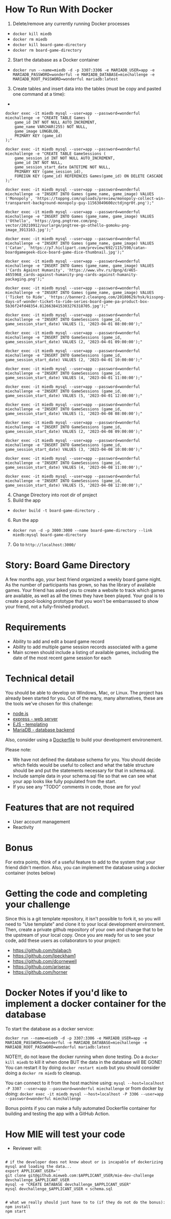 How To Run With Docker
=====

 1. Delete/remove any currently running Docker processes
  * `docker kill miedb`
  * `docker rm miedb`
  * `docker kill board-game-directory`
  * `docker rm board-game-directory`
 2. Start the database as a Docker container
  * `docker run --name=miedb -d -p 3307:3306 -e MARIADB_USER=app -e MARIADB_PASSWORD=wonderful -e MARIADB_DATABASE=miechallenge -e MARIADB_ROOT_PASSWORD=wonderful mariadb:latest`
 3. Create tables and insert data into the tables (must be copy and pasted one command at a time):
  *
```
docker exec -it miedb mysql --user=app --password=wonderful miechallenge -e "CREATE TABLE Games (
    game_id INT NOT NULL AUTO_INCREMENT,
    game_name VARCHAR(255) NOT NULL,
    game_image LONGBLOB,
    PRIMARY KEY (game_id)
);"

docker exec -it miedb mysql --user=app --password=wonderful miechallenge -e "CREATE TABLE GameSessions (
    game_session_id INT NOT NULL AUTO_INCREMENT,
    game_id INT NOT NULL,
    game_session_start_date DATETIME NOT NULL,
    PRIMARY KEY (game_session_id),
    FOREIGN KEY (game_id) REFERENCES Games(game_id) ON DELETE CASCADE
);"

docker exec -it miedb mysql --user=app --password=wonderful miechallenge -e "INSERT INTO Games (game_name, game_image) VALUES ('Monopoly', 'https://toppng.com/uploads/preview/monopoly-collect-win-transparent-background-monopoly-guy-11563049600zctdjngr0t.png');"

docker exec -it miedb mysql --user=app --password=wonderful miechallenge -e "INSERT INTO Games (game_name, game_image) VALUES ('Othello', 'https://png.pngtree.com/png-vector/20210912/ourlarge/pngtree-go-othello-gomoku-png-image_3913163.jpg');"

docker exec -it miedb mysql --user=app --password=wonderful miechallenge -e "INSERT INTO Games (game_name, game_image) VALUES ('Catan', 'https://p7.hiclipart.com/preview/692/115/598/catan-boardgamegeek-dice-board-game-dice-thumbnail.jpg');"

docker exec -it miedb mysql --user=app --password=wonderful miechallenge -e "INSERT INTO Games (game_name, game_image) VALUES ('Cards Against Humanity', 'https://www.vhv.rs/dpng/d/465-4655968_cards-against-humanity-png-cards-against-humanity-packaging.png');"

docker exec -it miedb mysql --user=app --password=wonderful miechallenge -e "INSERT INTO Games (game_name, game_image) VALUES ('Ticket to Ride', 'https://banner2.cleanpng.com/20180629/hsk/kisspng-days-of-wonder-ticket-to-ride-series-board-game-pa-product-box-5b36f24fd48354.8126638415303276318705.jpg');"

docker exec -it miedb mysql --user=app --password=wonderful miechallenge -e "INSERT INTO GameSessions (game_id, game_session_start_date) VALUES (1, '2023-04-01 08:00:00');"

docker exec -it miedb mysql --user=app --password=wonderful miechallenge -e "INSERT INTO GameSessions (game_id, game_session_start_date) VALUES (2, '2023-04-01 09:00:00');"

docker exec -it miedb mysql --user=app --password=wonderful miechallenge -e "INSERT INTO GameSessions (game_id, game_session_start_date) VALUES (2, '2023-04-01 10:00:00');"

docker exec -it miedb mysql --user=app --password=wonderful miechallenge -e "INSERT INTO GameSessions (game_id, game_session_start_date) VALUES (4, '2023-04-01 11:00:00');"

docker exec -it miedb mysql --user=app --password=wonderful miechallenge -e "INSERT INTO GameSessions (game_id, game_session_start_date) VALUES (5, '2023-04-01 12:00:00');"

docker exec -it miedb mysql --user=app --password=wonderful miechallenge -e "INSERT INTO GameSessions (game_id, game_session_start_date) VALUES (1, '2023-04-08 08:00:00');"

docker exec -it miedb mysql --user=app --password=wonderful miechallenge -e "INSERT INTO GameSessions (game_id, game_session_start_date) VALUES (2, '2023-04-08 09:00:00');"

docker exec -it miedb mysql --user=app --password=wonderful miechallenge -e "INSERT INTO GameSessions (game_id, game_session_start_date) VALUES (3, '2023-04-08 10:00:00');"

docker exec -it miedb mysql --user=app --password=wonderful miechallenge -e "INSERT INTO GameSessions (game_id, game_session_start_date) VALUES (4, '2023-04-08 11:00:00');"

docker exec -it miedb mysql --user=app --password=wonderful miechallenge -e "INSERT INTO GameSessions (game_id, game_session_start_date) VALUES (5, '2023-04-08 12:00:00');"

```
 4. Change Directory into root dir of project
 5. Build the app
  * `docker build -t board-game-directory .`
 6. Run the app
  * `docker run -d -p 3000:3000 --name board-game-directory --link miedb:mysql board-game-directory`
 7. Go to `http://localhost:3000/`


Story: Board Game Directory
=====

A few months ago, your best friend organized a weekly board game night. As the number of participants
has grown, so has the library of available games. Your friend has asked you to create a website to
track which games are available, as well as all the times they have been played. Your goal is to
create a good-looking prototype that you won't be embarrassed to show your friend, not a fully-finished
product.

Requirements
=====

* Ability to add and edit a board game record
* Ability to add multiple game session records associated with a game
* Main screen should include a listing of available games, including the date of the most recent game session for each

Technical detail
=====

You should be able to develop on Windows, Mac, or Linux. The project has already been started for you. Out of the many, many alternatives, these are the tools we've chosen for this challenge:

* <a href="https://nodejs.org/en/">node.js</a>
* <a href="https://expressjs.com/">express - web server</a>
* <a href="https://ejs.co/">EJS - templating</a>
* <a href="https://mariadb.org/">MariaDB - database backend</a>

Also, consider using a [Dockerfile](https://docs.docker.com/engine/reference/builder/) to build your development environement.


Please note:

* We have not defined the database schema for you. You should decide which fields would be useful to collect and what the table structure should be and put the statements necessary for that in schema.sql.
* Include sample data in your schema.sql file so that we can see what your app looks like fully populated from the start.
* If you see any "TODO" comments in code, those are for you!

Features that are not required
=====

* User account management
* Reactivity

Bonus
=====

For extra points, think of a useful feature to add to the system that your friend didn't mention. Also, you can implement the database using a docker container (notes below)

Getting the code and completing your challenge
=====

Since this is a git template repository, it isn't possible to fork it, so you will need to "Use template" and clone it to your local development environment. Then, create a private github repository of your own and change that to be the upstream of your local copy. Once you are ready for us to see your code, add these users as collaborators to your project:

* https://github.com/tslabach
* https://github.com/lpeckham1
* https://github.com/dcornewell
* https://github.com/ariserac
* https://github.com/horner



Docker Notes if you'd like to implement a docker container for the database
============
To start the database as a docker service:
```
docker run --name=miedb -d -p 3307:3306 -e MARIADB_USER=app -e MARIADB_PASSWORD=wonderful -e MARIADB_DATABASE=miechallenge -e MARIADB_ROOT_PASSWORD=wonderful mariadb:latest
```
NOTE!!!, do not leave the docker running when done testing.  Do a `docker kill miedb` to kill it when done BUT the data in the database will BE GONE!  You can restart it by doing `docker restart miedb` but you should consider doing a `docker rm miedb` to cleanup.

You can connect to it from the host machine using:
`mysql --host=localhost -P 3307 --user=app --password=wonderful miechallenge`
or from docker by doing:
`docker exec -it miedb mysql --host=localhost -P 3306 --user=app --password=wonderful miechallenge`

Bonus points if you can make a fully automated Dockerfile container for building and testing the app with a GitHub Action.


How MIE will test your code
=====

* Reviewer will:

```

# if the developer does not know about or is incapable of dockerizing mysql and loading the data...
export APPLICANT_USER=''
git clone git@github.mieweb.com:$APPLICANT_USER/mie-dev-challenge devchallenge_$APPLICANT_USER
mysql -e "CREATE DATABASE devchallenge_$APPLICANT_USER"
mysql devchallenge_$APPLICANT_USER < schema.sql


# what we really should just have to to (if they do not do the bonus):
npm install
npm start
```


